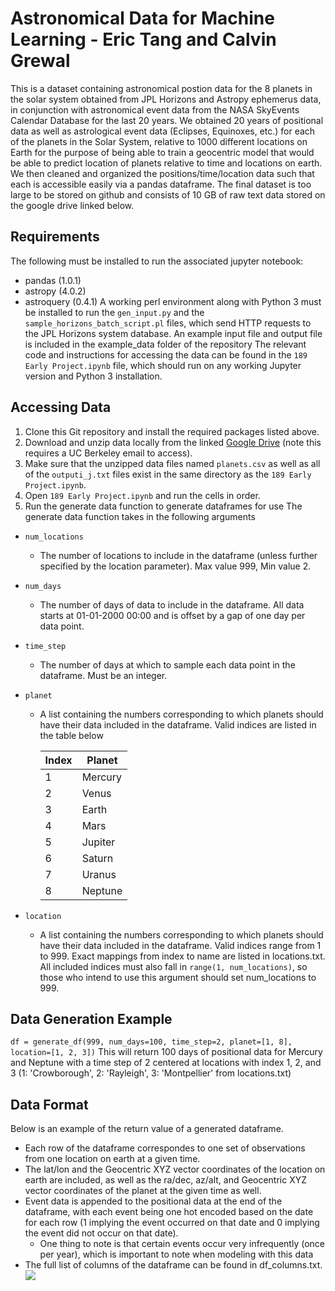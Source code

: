 # Astronomical Data for Machine Learning - Eric Tang and Calvin Grewal
This is a dataset containing astronomical postion data for the 8 planets in the solar system obtained from JPL Horizons and Astropy ephemerus data, in conjunction with astronomical event data from the NASA SkyEvents Calendar Database for the last 20 years. We obtained 20 years of positional data as well as astrological event data (Eclipses, Equinoxes, etc.) for each of the planets in the Solar System, relative to 1000 different locations on Earth for the purpose of being able to train a geocentric model that would be able to predict location of planets relative to time and locations on earth. We then cleaned and organized the positions/time/location data such that each is accessible easily via a pandas dataframe. The final dataset is too large to be stored on github and consists of 10 GB of raw text data stored on the google drive linked below.

## Requirements
The following must be installed to run the associated jupyter notebook:
* pandas (1.0.1)
* astropy (4.0.2)
* astroquery (0.4.1)
A working perl environment along with Python 3 must be installed to run the `gen_input.py` and the `sample_horizons_batch_script.pl` files, which send HTTP requests to the JPL Horizons system database. An example input file and output file is included in the example_data folder of the repository
The relevant code and instructions for accessing the data can be found in the `189 Early Project.ipynb` file, which should run on any working Jupyter version and Python 3 installation.

## Accessing Data
1. Clone this Git repository and install the required packages listed above.
2. Download and unzip data locally from the linked [Google Drive](https://drive.google.com/drive/u/1/folders/16cBlFRV02PcA1_ypUR4UUju3h61P0zgg) (note this requires a UC Berkeley email to access). 
2. Make sure that the unzipped data files named `planets.csv` as well as all of the `outputi_j.txt` files exist in the same directory as the `189 Early Project.ipynb`.
3. Open `189 Early Project.ipynb` and run the cells in order. 
4. Run the generate data function to generate dataframes for use
The generate data function takes in the following arguments
  * `num_locations`
    - The number of locations to include in the dataframe (unless further specified by the location parameter). Max value 999, Min value 2.
  * `num_days`
    - The number of days of data to include in the dataframe. All data starts at 01-01-2000 00:00 and is offset by a gap of one day per data point.
  * `time_step`
    - The number of days at which to sample each data point in the dataframe. Must be an integer.
  * `planet`
    - A list containing the numbers corresponding to which planets should have their data included in the dataframe. Valid indices are listed in the table below
  
      | Index | Planet    |
      |-------|--------   |
      | 1     |    Mercury|
      | 2     |    Venus  |
      | 3     |    Earth  | 
      | 4     |     Mars  | 
      | 5     |    Jupiter|
      | 6     |    Saturn | 
      | 7     |     Uranus| 
      | 8     |    Neptune|
      
   * `location`
     - A list containing the numbers corresponding to which planets should have their data included in the dataframe. Valid indices range from 1 to 999. Exact mappings from index to name are listed in locations.txt. All included indices must also fall in `range(1, num_locations)`, so those who intend to use this argument should set num_locations to 999.
## Data Generation Example
`df = generate_df(999, num_days=100, time_step=2, planet=[1, 8], location=[1, 2, 3])`
This will return 100 days of positional data for Mercury and Neptune with a time step of 2 centered at locations with index 1, 2, and 3 (1: 'Crowborough', 2: 'Rayleigh', 3: 'Montpellier' from locations.txt)

## Data Format
Below is an example of the return value of a generated dataframe. 
* Each row of the dataframe correspondes to one set of observations from one location on earth at a given time. 
* The lat/lon and the Geocentric XYZ vector coordinates of the location on earth are included, as well as the ra/dec, az/alt, and Geocentric XYZ vector coordinates of the planet at the given time as well.
* Event data is appended to the positional data at the end of the dataframe, with each event being one hot encoded based on the date for each row (1 implying the event occurred on that date and 0 implying the event did not occur on that date). 
  - One thing to note is that certain events occur very infrequently (once per year), which is important to note when modeling with this data
* The full list of columns of the dataframe can be found in df_columns.txt. 
![](https://github.com/erictang000/astro-data/blob/master/example_data/dataframe.png?raw=true)



